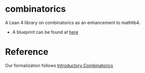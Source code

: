 # combinatorics
A Lean 4 library on combinatorics as an enhancement to mathlib4.

- A blueprint can be found at [here](https://project-numina.github.io/combinatorics/blueprint/)

# Reference

Our formalization follows [Introductory Combinatorics](https://newsite.kashanu.ac.ir/Files/IntroductoryCombinatorics.pdf)
